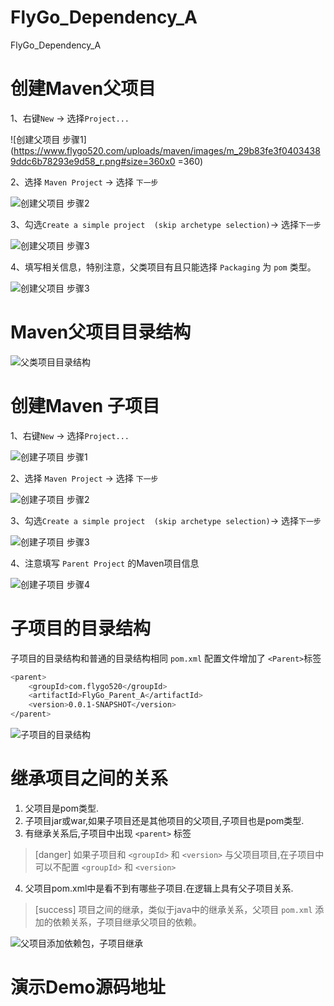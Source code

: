 # FlyGo_Dependency_A
FlyGo_Dependency_A

# 创建Maven父项目

1、右键`New` -> 选择`Project...`

![创建父项目 步骤1](https://www.flygo520.com/uploads/maven/images/m_29b83fe3f04034389ddc6b78293e9d58_r.png#size=360x0 =360)

2、选择 `Maven Project` -> 选择 `下一步`

![创建父项目 步骤2](https://www.flygo520.com/uploads/maven/images/m_f05cb2cf736c817a83b0a05f4f888bd2_r.png#size=360x0)

3、勾选`Create a simple project  (skip archetype selection)`-> 选择`下一步`

![创建父项目 步骤3](https://www.flygo520.com/uploads/maven/images/m_88023f621995d513fd20c9440faf3ab5_r.png#size=360x0)

4、填写相关信息，特别注意，父类项目有且只能选择 `Packaging` 为 `pom` 类型。

![创建父项目 步骤3](https://www.flygo520.com/uploads/maven/images/m_f37fcf1d15e0c99fca2dd6e01e8275d3_r.png#size=360x0)

# Maven父项目目录结构

![父类项目目录结构](https://www.flygo520.com/uploads/maven/images/m_312e8cc5335f1736fc707d82461e0faa_r.png#size=360x0)

# 创建Maven 子项目

1、右键`New` -> 选择`Project...`

![创建子项目 步骤1](https://www.flygo520.com/uploads/maven/images/m_29b83fe3f04034389ddc6b78293e9d58_r.png#size=360x0)

2、选择 `Maven Project` -> 选择 `下一步`

![创建子项目 步骤2](https://www.flygo520.com/uploads/maven/images/m_f05cb2cf736c817a83b0a05f4f888bd2_r.png#size=360x0)

3、勾选`Create a simple project  (skip archetype selection)`-> 选择`下一步`

![创建子项目 步骤3](https://www.flygo520.com/uploads/maven/images/m_88023f621995d513fd20c9440faf3ab5_r.png#size=360x0)

4、注意填写 `Parent Project` 的Maven项目信息

![创建子项目 步骤4](https://www.flygo520.com/uploads/maven/images/m_88a0b2c3ec681c2387be2e4a4224a1d6_r.png#size=360x0)

# 子项目的目录结构

子项目的目录结构和普通的目录结构相同
`pom.xml` 配置文件增加了 `<Parent>`标签

```bash
<parent>
	<groupId>com.flygo520</groupId>
	<artifactId>FlyGo_Parent_A</artifactId>
	<version>0.0.1-SNAPSHOT</version>
</parent>
```
![子项目的目录结构](https://www.flygo520.com/uploads/maven/images/m_2f0721636078106ea60c6a0f99160dde_r.png#size=360x0)

# 继承项目之间的关系

1. 父项目是pom类型.
2. 子项目jar或war,如果子项目还是其他项目的父项目,子项目也是pom类型.
3. 有继承关系后,子项目中出现 `<parent>` 标签
>[danger] 如果子项目和 `<groupId>` 和 `<version>` 与父项目项目,在子项目中可以不配置 `<groupId>` 和 `<version>`
4. 父项目pom.xml中是看不到有哪些子项目.在逻辑上具有父子项目关系.
>[success] 项目之间的继承，类似于java中的继承关系，父项目 `pom.xml` 添加的依赖关系，子项目继承父项目的依赖。

![父项目添加依赖包，子项目继承](https://www.flygo520.com/uploads/maven/images/m_12818d364e9dc1160e5d7d3916a7e57e_r.png#size=360x0)

# 演示Demo源码地址

